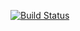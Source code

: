 [![Build Status](https://travis-ci.org/pdrvariar/travis-teste.svg?branch=master)](https://travis-ci.org/pdrvariar/travis-teste)